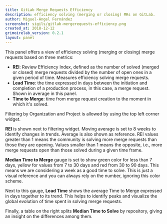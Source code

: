 ```yaml
---
title: GitLab Merge Requests Efficiency
description: efficiency solving (merging or closing) MRs on GitLab.
author: Miguel-Ángel Fernández
screenshot: sigils/gitlab-mergerequests-efficiency.png
created_at: 2018-12-12
grimoirelab_version: 0.2.1
layout: panel
---
```


This panel offers a view of efficiency solving (merging or closing) merge requests based on three metrics:
* **REI**: Review Efficiency Index, defined as the number of solved (merged or closed) merge requests divided
  by the number of open ones in a given period of time. Measures efficiency solving merge requests.
* **Lead Time**:  the time expressed in days between the initiation and completion of a production
  process, in this case, a merge request. Shown in average in this panel.
* **Time to Merge**: time from merge request creation to the moment in which it's solved.


Filtering by Organization and Project is allowed by using the top left corner
widget.

**REI** is shown next to filtering widget. Moving average is set to 8 weeks
to identify changes in trends. Average is also shown as reference. REI values
greater than 1 means the community is solving more merge requests than those they are
opening. Values smaller than 1 means the opposite, i.e., more merge requests open than
those solved during a given time frame.

**Median Time to Merge** gauge is set to show green color for less than 7 days, yellow
for values from 7 to 30 days and red from 30 to 90 days. This means we are
considering a week as a good time to solve. This is just a visual reference and
you can always rely on the number, ignoring this color scheme.

Next to this gauge, **Lead Time** shows the average Time to Merge expressed in days together to its
trend. This helps to identify peaks and visualize the global evolution of time
spent in solving merge requests.

Finally, a table on the right splits **Median Time to Solve** by repository,
giving an insight on the differences among them.

